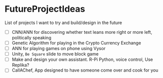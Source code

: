 # FutureProjectIdeas
List of projects I want to try and build/design in the future

- [ ] CNN/ANN for discovering whether text leans more right or more left, politically speaking
- [ ] Genetic Algorithm for playing in the Crypto Currency Exchange
- [ ] ANN for playing games on phone using Vysor
- [ ] Unity, `Be Square` slide to move block game
- [ ] Make and design your own assistant. R-Pi Python, voice control, Use Replika?
- [ ] CallAChef, App designed to have someone come over and cook for you
